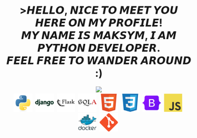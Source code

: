 <h1 align="center">>𝙃𝙀𝙇𝙇𝙊, 𝙉𝙄𝘾𝙀 𝙏𝙊 𝙈𝙀𝙀𝙏 𝙔𝙊𝙐 𝙃𝙀𝙍𝙀 𝙊𝙉 𝙈𝙔 𝙋𝙍𝙊𝙁𝙄𝙇𝙀!<br>  𝙈𝙔 𝙉𝘼𝙈𝙀 𝙄𝙎 𝙈𝘼𝙆𝙎𝙔𝙈, 𝙄 𝘼𝙈 𝙋𝙔𝙏𝙃𝙊𝙉 𝘿𝙀𝙑𝙀𝙇𝙊𝙋𝙀𝙍.<br>  𝙁𝙀𝙀𝙇 𝙁𝙍𝙀𝙀 𝙏𝙊 𝙒𝘼𝙉𝘿𝙀𝙍 𝘼𝙍𝙊𝙐𝙉𝘿 :)</h1>

<div id="header" align="center">
  <img src="https://media.giphy.com/media/MXoEoAUeBXapi/giphy.gif" width="500"/>
</div>


<div id="icons" background-color='white' align="center">
  <img src="https://github.com/devicons/devicon/blob/master/icons/python/python-original.svg" title="Python" alt="Python" width="50" height="50"/>&nbsp;
  <img src="https://github.com/devicons/devicon/blob/master/icons/django/django-plain-wordmark.svg" title="Django" alt="Django" width="50" height="50"/>&nbsp;
  <img src="https://github.com/devicons/devicon/blob/master/icons/flask/flask-original-wordmark.svg" title="Flask" alt="Flask" width="50" height="50"/>&nbsp;
  <img src="https://github.com/devicons/devicon/blob/master/icons/sqlalchemy/sqlalchemy-original.svg" title="SQLAlchemy" alt="SQLAlchemy" width="50" height="50"/>&nbsp;
  <img src="https://github.com/devicons/devicon/blob/master/icons/html5/html5-original.svg" title="HTML" alt="HTML" width="50" height="50"/>&nbsp;
  <img src="https://github.com/devicons/devicon/blob/master/icons/css3/css3-original.svg" title="CSS" alt="CSS" width="50" height="50"/>&nbsp;
  <img src="https://github.com/devicons/devicon/blob/master/icons/bootstrap/bootstrap-original.svg" title="Bootstrap" alt="Bootstrap" width="50" height="50"/>&nbsp;
  <img src="https://github.com/devicons/devicon/blob/master/icons/javascript/javascript-original.svg" title="JavaScript" alt="JavaScript" width="50" height="50"/>&nbsp;
  <img src="https://github.com/devicons/devicon/blob/master/icons/docker/docker-original-wordmark.svg" title="Docker" alt="Docker" width="50" height="50"/>&nbsp;
  <img src="https://github.com/devicons/devicon/blob/master/icons/git/git-original.svg" title="Git" alt="Git" width="50" height="50"/>&nbsp;
</div>
